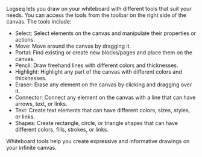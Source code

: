 Logseq lets you draw on your whiteboard with different tools that suit your needs. You can access the tools from the toolbar on the right side of the canvas. The tools include:

- Select: Select elements on the canvas and manipulate their properties or actions.
- Move: Move around the canvas by dragging it.
- Portal: Find existing or create new blocks/pages and place them on the canvas.
- Pencil: Draw freehand lines with different colors and thicknesses.
- Highlight: Highlight any part of the canvas with different colors and thicknesses.
- Eraser: Erase any element on the canvas by clicking and dragging over it.
- Connector: Connect any element on the canvas with a line that can have arrows, text, or links.
- Text: Create text elements that can have different colors, sizes, styles, or links.
- Shapes: Create rectangle, circle, or triangle shapes that can have different colors, fills, strokes, or links.

Whiteboard tools help you create expressive and informative drawings on your infinite canvas.